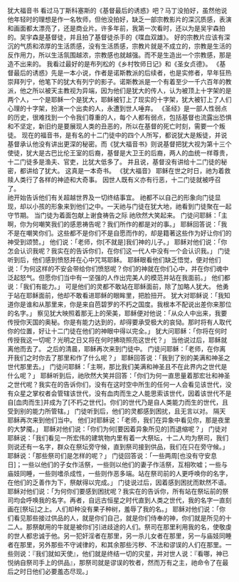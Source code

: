 犹大福音书
   看过马丁斯科塞斯的《基督最后的诱惑》吧？马丁没拍好，虽然他说他年轻时的理想是作一名牧师，但他没拍好，缺乏一部宗教影片的深沉质感，表演和画面都太漂亮了，还是商业片。许多年前，我第一次看时，还以为是吴宇森拍的。吴宇森是基督徒，并且拍了基督徒杀手的《喋血双雄》。
   好的宗教片应该有深沉的气质和浓厚的生活质感，没有生活质感，宗教片就是不成立的，宗教是生活的反作用力，所以生活氛围越浓，宗教感也就越强。而不是生造出一个宗教感，那是造不出来的。
   我看过最好的是布列松的《乡村牧师日记》和《圣女贞德》。
  《基督最后的诱惑》先是一本小说，作者是诺斯教派的后续者，也是实修者，早年狂热崇拜列宁，他笔下的犹大有列宁的影子。诺斯教派是一个有着至少一千六百年的教派，他之所以被天主教视为异端，因为他们是犹大的传人，认为被顶上十字架的是两个人，一个是耶稣一个是犹大，耶稣被钉上了现实的十字架，犹大被钉上了人们心理的十字架，扮演一个出卖的人，永遭到世人唾弃。
   《圣经》是一部人性弱点的历史，很难找到一个令我们尊重的人，每个人都有弱点，包括基督也流露出恐惧和不坚定，新旧约是要展现人类的丑恶的，所以在基督的死亡时刻，需要一个叛徒。
     现在的福音书，是有名的十二门徒中的四个人所写，都说犹大是叛徒，并说基督承认他没有讲出更深的秘密。而《犹大福音书》则说基督把犹大视为第十三个使徒，犹大是古巴比伦王室的后裔，基督是大卫王的后裔，两人的血统一样尊贵，十二门徒多是渔夫、官吏，比犹大低多了。
    并且说，基督没有讲给十二门徒的秘密，都讲给了犹大。
    这真是一本奇书。
《犹大福音》
       耶稣在世之时日，祂为着救赎人类行了各样的神迹和大奇事。 因世人既有义亦有行恶，十二门徒就被呼召了。   
 祂开始告诉他们有关超越世界及一切终结事宜。 祂都不以自己的形象向门徒显现，却以小孩的形象来到他们之中。一天祂与门徒在犹大地，祂看到门徒聚在一起守节期。 当门徒为着面包献上谢食祷告之际
 祂欣然大笑起来。 
 门徒问耶稣：「主啊，你为何嘲笑我们的感恩祷告呢？我们所作的都是对的事。」 
 耶稣回答说：「我不是在嘲笑你们。这些都不是你们不是自愿而作的，却是籍著这些作为好让你们的神受到颂赞。」 
 他们说：「老师，你[不就是]我们神的儿子。」 
 耶稣对他们说：「你怎会认识我呢？我实在的告诉你们，在你们这一代人中没有一个会认识我。」 
 门徒听到后，他们感到愤怒并在心中咒骂耶稣。 
 耶稣眼看他们缺乏悟觉，便对他们说：「为何这样的不安会带给你们愤怒呢？你们的神就在你们心中，并在你们魂中泛起怒气。但愿你们当中有一坚强的人作出完美人的模范并站在我面前。」 
 他们都说：「我们有能力。」 
 可是他们的灵都不敢站在耶稣面前，除了加略人犹大。 他勇于站在耶稣面前，他却不敢看进耶稣的眼眸里，把脸扭开。 
 犹大对耶稣说：「我知道你是谁和从那里来，你是来自芭碧罗的不朽之国度。我根本不配说出差你来那位的名字。」 
 察见犹大映照着那无上的荣美，耶稣便对他说：「从众人中出来，我要传授你天国的奥秘。你是有能力达到的，却得要承受极大的哀恸。那时将有人取代你的位置，好让十二门徒在他们的神眼中得以完全。」 
 犹大问耶稣：「你将在何时传授我这一切呢？光明之日又将在何时拂晓照亮这世代？」 
 当他说过后，耶稣就离他而去了。 
 之后的清晨，耶稣再次来到门徒中。 
 门徒问耶稣：「老师，在你离开我们之时你去了那里和作了什么呢？」 
 耶稣回答说：「我到了别的美满和神圣之世代那里去。」 
 门徒问耶稣：「主啊，那比我们美满和神圣且不在此界内之世代是什么呢？」 
 耶稣听到后，祂欣然大笑并回答：「你们为何一直思量着那宏壮和神圣之世代呢？我实在的告诉你们，没有在这时空中所生的任何一人会看见该世代，没有众星之掌权者会管辖该世代，没有血肉而生之人能思索该世代，因着该世代不是自[血肉而生]并成为了[不朽之世代]。你们的世代乃是自人类能力而生的世代，且受到别的能力所管辖。」 
 门徒听到后，他们的灵都感到困扰，且无言以对。 
 隔天耶稣再次来到他们当中。 他们对耶稣说：「老师，我们在异象中看见你，那是夜里的大梦魇。」 
 耶稣对他们说：「你们为何[要因着异象所见的]而退缩呢？」 
 门徒对耶稣说：「我们看见一所宏伟的建筑物内里有着一大祭坛，十二人均为祭司，我们则说还有一名字，群众在祭坛旁守候，直到祭司接到供品，我们在只在旁守候。」 
 耶稣说：「那些祭司们是怎样的呢？」 
 门徒回答说：「一些两周[也没有守安息日]；一些以他们的子女作活祭，一些则以他们的妻子作活祭，互相吹嘘；一些与庙妓同睡，一些则嗜杀成性，一些则作恶多端。站在祭司前的人更呼唤你的名字，在他们的乏善作为下，祭献得以完成。」 
 门徒说过后，因着感到困扰而默然不语。 
 耶稣对他们说：「为何你们要感到困扰呢？我实在的告诉你，所有站在祭坛前的祭司均会呼唤我的名字。再者，自远古恒星之时代直到人类之世代，我的名字一直刻画在[祭坛]之上。人们却种没有果子种树，羞辱了我的名。」 
 耶稣对他们说：「你们看见那些接过供品的人，就是你们自己，就是你们侍奉的神，你们就是所见的十二人。那祭献用的牛就是被你们引进歧途的人们。祭司在那里利用我的名，使敬虔的世人都忠诚于他。另一犯奸淫者在那里，另一杀儿女者在那里，另一与庙妓同睡者在那里，另外那些不守诫律的，和其余那些污秽、不法和谬误的人们在那里。一些则说：『我们就如天使』，他们就是终结一切的灾星，并对世人说：『看哪，神已悦纳自祭司手上的供品』，那祭司就是谬误的牧者，然而万有之主，祂命令了在最后之时日他们必要羞态尽现。」 
  
  
 
 
 
 
       
   
 
